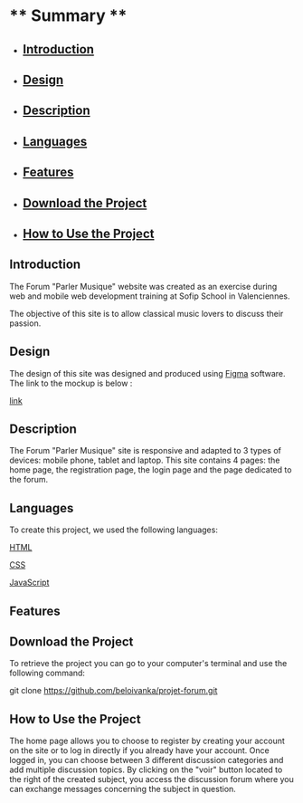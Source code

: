 # ** Summary **

- ## [Introduction](https://github.com/beloivanka/projet-forum.git#introduction- "Introduction") 
- ## [Design](https://github.com/beloivanka/projet-forum.git#design- "Design") 
- ## [Description](https://github.com/beloivanka/projet-forum.git "Description") 
- ## [Languages](https://github.com/beloivanka/projet-forum.git "Languages") 
- ## [Features](https://github.com/beloivanka/projet-forum.git "Features") 
- ## [Download the Project](https://github.com/beloivanka/projet-forum.git "Download the Project") 
- ## [How to Use the Project](https://github.com/beloivanka/projet-forum.git "How to Use the Project") 

## Introduction 

The Forum "Parler Musique" website was created as an exercise during web and mobile web development training at Sofip School in Valenciennes. 

The objective of this site is to allow classical music lovers to discuss their passion.

## Design

The design of this site was designed and produced using [Figma](https://figma.com) software. The link to the mockup is below :

[link](https://www.figma.com/file/6eyLAKcRZqulG2nsV0v0y7/Parler-musique?type=design&node-id=0%3A1&mode=design&t=aXYjtNMWbO7tSLGB-1)

## Description

The Forum "Parler Musique" site is responsive and adapted to 3 types of devices: mobile phone, tablet and laptop. This site contains 4 pages: the home page, the registration page, the login page and the page dedicated to the forum.

## Languages 

To create this project, we used the following languages:

[HTML](https://developer.mozilla.org/fr/docs/Web/HTML)

[CSS](https://developer.mozilla.org/fr/docs/Web/CSS)

[JavaScript](https://developer.mozilla.org/fr/docs/Web/JavaScript)

## Features

## Download the Project

To retrieve the project you can go to your computer's terminal and use the following command: 

git clone https://github.com/beloivanka/projet-forum.git

## How to Use the Project

The home page allows you to choose to register by creating your account on the site or to log in directly if you already have your account. Once logged in, you can choose between 3 different discussion categories and add multiple discussion topics. By clicking on the "voir" button located to the right of the created subject, you access the discussion forum where you can exchange messages concerning the subject in question.